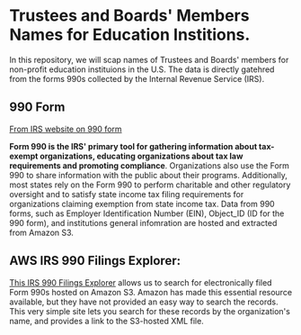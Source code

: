 # Trustees and Boards' Members Names for Education Institions. 
 
In this repository, we will scap names of Trustees and Boards' members for non-profit education instituions in the U.S. The data is directly gatehred from the forms 990s collected by the Internal Revenue Service (IRS).  

## 990 Form
[From IRS website on 990 form]

**Form 990 is the IRS' primary tool for gathering information about tax-exempt organizations, educating organizations about tax law requirements and promoting compliance**. Organizations also use the Form 990 to share information with the public about their programs. Additionally, most states rely on the Form 990 to perform charitable and other regulatory oversight and to satisfy state income tax filing requirements for organizations claiming exemption from state income tax.
Data from 990 forms, such as Employer Identification Number (EIN), Object_ID (ID for the 990 form), and institutions general infomration are hosted and extracted from Amazon S3. 

## AWS IRS 990 Filings Explorer:
[This IRS 990 Filings Explorer] allows us to search for electronically filed Form 990s hosted on Amazon S3. Amazon has made this essential resource available, but they have not provided an easy way to search the records. This very simple site lets you search for these records by the organization's name, and provides a link to the S3-hosted XML file.


[This IRS 990 Filings Explorer]:http://irs-990-explorer.chrisgherbert.com/#aws-index-files
[From IRS website on 990 form]:https://www.irs.gov/charities-non-profits/form-990-resources-and-tools
